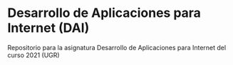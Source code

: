 # Desarrollo de Aplicaciones para Internet (DAI)
Repositorio para la asignatura Desarrollo de Aplicaciones para Internet del curso 2021 (UGR)

